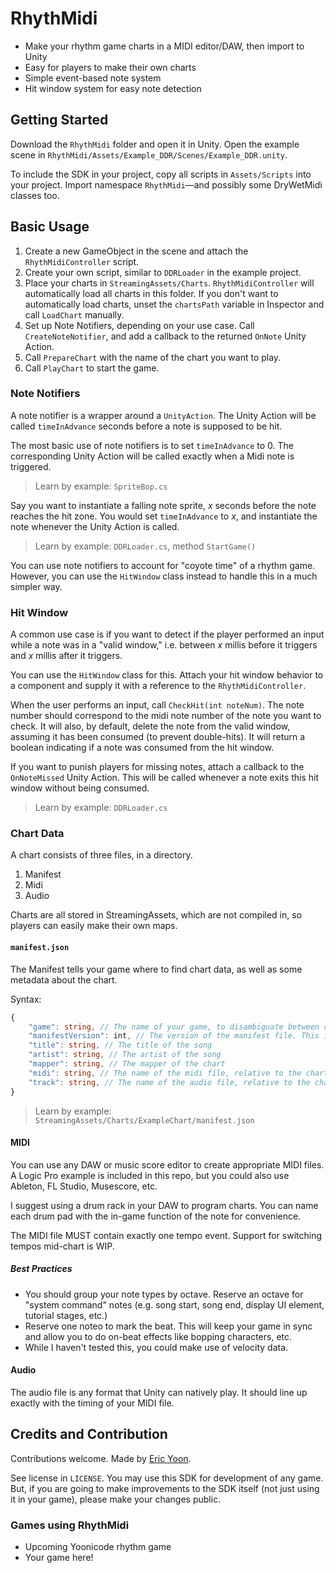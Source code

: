 # RhythMidi
- Make your rhythm game charts in a MIDI editor/DAW, then import to Unity
- Easy for players to make their own charts
- Simple event-based note system
- Hit window system for easy note detection

## Getting Started
Download the `RhythMidi` folder and open it in Unity. Open the example scene in `RhythMidi/Assets/Example_DDR/Scenes/Example_DDR.unity`.

To include the SDK in your project, copy all scripts in `Assets/Scripts` into your project. Import namespace `RhythMidi`—and possibly some DryWetMidi classes too.

## Basic Usage
1. Create a new GameObject in the scene and attach the `RhythMidiController` script.
2. Create your own script, similar to `DDRLoader` in the example project.
3. Place your charts in `StreamingAssets/Charts`. `RhythMidiController` will automatically load all charts in this folder. If you don't want to automatically load charts, unset the `chartsPath` variable in Inspector and call `LoadChart` manually. 
4. Set up Note Notifiers, depending on your use case. Call `CreateNoteNotifier`, and add a callback to the returned `OnNote` Unity Action.
5. Call `PrepareChart` with the name of the chart you want to play.
6. Call `PlayChart` to start the game.

### Note Notifiers
A note notifier is a wrapper around a `UnityAction`. The Unity Action will be called `timeInAdvance` seconds before a note is supposed to be hit.

The most basic use of note notifiers is to set `timeInAdvance` to 0. The corresponding Unity Action will be called exactly when a Midi note is triggered.

> Learn by example: `SpriteBop.cs`

Say you want to instantiate a falling note sprite, _x_ seconds before the note reaches the hit zone. You would set `timeInAdvance` to _x_, and instantiate the note whenever the Unity Action is called.

> Learn by example: `DDRLoader.cs`, method `StartGame()`

You can use note notifiers to account for "coyote time" of a rhythm game. However, you can use the `HitWindow` class instead to handle this in a much simpler way.

### Hit Window
A common use case is if you want to detect if the player performed an input while a note was in a "valid window," i.e. between _x_ millis before it triggers and _x_ millis after it triggers.

You can use the `HitWindow` class for this. Attach your hit window behavior to a component and supply it with a reference to the `RhythMidiController`.

When the user performs an input, call `CheckHit(int noteNum)`. The note number should correspond to the midi note number of the note you want to check. It will also, by default, delete the note from the valid window, assuming it has been consumed (to prevent double-hits). It will return a boolean indicating if a note was consumed from the hit window.

If you want to punish players for missing notes, attach a callback to the `OnNoteMissed` Unity Action. This will be called whenever a note exits this hit window without being consumed.

> Learn by example: `DDRLoader.cs`

### Chart Data
A chart consists of three files, in a directory.
1. Manifest
2. Midi
3. Audio

Charts are all stored in StreamingAssets, which are not compiled in, so players can easily make their own maps.

#### `manifest.json`
The Manifest tells your game where to find chart data, as well as some metadata about the chart.

Syntax:
```ts
{
    "game": string, // The name of your game, to disambiguate between charts from different games using RhythMidi
    "manifestVersion": int, // The version of the manifest file. This is used to determine if the chart is compatible with the current version of RhythMidi
    "title": string, // The title of the song
    "artist": string, // The artist of the song 
    "mapper": string, // The mapper of the chart
    "midi": string, // The name of the midi file, relative to the chart directory
    "track": string, // The name of the audio file, relative to the chart directory
}
```

> Learn by example: `StreamingAssets/Charts/ExampleChart/manifest.json`

#### MIDI
You can use any DAW or music score editor to create appropriate MIDI files. A Logic Pro example is included in this repo, but you could also use Ableton, FL Studio, Musescore, etc.

I suggest using a drum rack in your DAW to program charts. You can name each drum pad with the in-game function of the note for convenience.

The MIDI file MUST contain exactly one tempo event. Support for switching tempos mid-chart is WIP.

##### Best Practices
- You should group your note types by octave. Reserve an octave for "system command" notes (e.g. song start, song end, display UI element, tutorial stages, etc.)
- Reserve one noteo to mark the beat. This will keep your game in sync and allow you to do on-beat effects like bopping characters, etc.
- While I haven't tested this, you could make use of velocity data.

#### Audio
The audio file is any format that Unity can natively play. It should line up exactly with the timing of your MIDI file.

## Credits and Contribution
Contributions welcome. Made by [Eric Yoon](https://yoonicode.com).

See license in `LICENSE`. You may use this SDK for development of any game. But, if you are going to make improvements to the SDK itself (not just using it in your game), please make your changes public.

### Games using RhythMidi
- Upcoming Yoonicode rhythm game
- Your game here!
